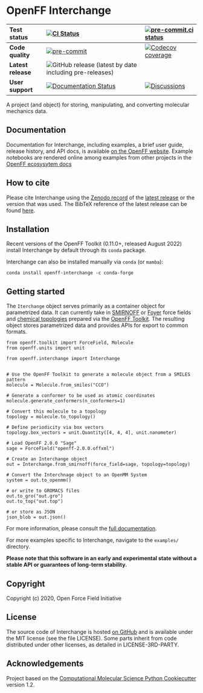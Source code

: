 # OpenFF Interchange

| **Test status** | [![CI Status](https://github.com/openforcefield/openff-interchange/workflows/ci/badge.svg)](https://github.com/openforcefield/openff-interchange/actions?query=branch%3Amain+workflow%3Aci) | [![pre-commit.ci status](https://results.pre-commit.ci/badge/github/openforcefield/openff-interchange/main.svg)](https://results.pre-commit.ci/latest/github/openforcefield/openff-interchange/main) |
|:-|:-|:-|
| **Code quality** | [![pre-commit](https://img.shields.io/badge/pre--commit-enabled-brightgreen?logo=pre-commit&logoColor=white)](https://github.com/pre-commit/pre-commit) | [![Codecov coverage](https://img.shields.io/codecov/c/github/openforcefield/openff-interchange.svg?logo=Codecov&logoColor=white)](https://codecov.io/gh/openforcefield/openff-interchange) |
| **Latest release** | ![GitHub release (latest by date including pre-releases)](https://img.shields.io/github/v/release/openforcefield/openff-interchange?include_prereleases) | |
| **User support** | [![Documentation Status](https://readthedocs.org/projects/openff-interchange/badge/?version=latest)](https://openff-interchange.readthedocs.io/en/latest/?badge=latest) | [![Discussions](https://img.shields.io/badge/Discussions-GitHub-blue?logo=github)](https://github.com/openforcefield/discussions/discussions) |

A project (and object) for storing, manipulating, and converting molecular mechanics data.

## Documentation

Documentation for Interchange, including examples, a brief user guide, release history, and API docs, is available [on the OpenFF website](https://docs.openforcefield.org/projects/interchange/en/stable). Example notebooks are rendered online among examples from other projects in the [OpenFF ecosysytem docs](https://docs.openforcefield.org/en/latest/examples.html)

## How to cite

Please cite Interchange using the [Zenodo record](https://doi.org/10.5281/zenodo.10068101) of the [latest release](https://zenodo.org/doi/10.5281/zenodo.8147764) or the version that was used. The BibTeX reference of the latest release can be found [here](https://zenodo.org/record/8147764/export/hx).

## Installation

Recent versions of the OpenFF Toolkit (0.11.0+, released August 2022) install Interchange by default through its `conda` package.

Interchange can also be installed manually via `conda` (or `mamba`):

```shell
conda install openff-interchange -c conda-forge
```

## Getting started

The `Iterchange` object serves primarily as a container object for parametrized data. It can currently take in [SMIRNOFF](https://openforcefield.github.io/standards/standards/smirnoff/) or [Foyer](https://foyer.mosdef.org/en/stable/) force fields
and [chemical topologies](https://docs.openforcefield.org/projects/toolkit/en/stable/topology.html) prepared via the [OpenFF Toolkit](https://open-forcefield-toolkit.readthedocs.io/). The resulting object stores parametrized data and provides APIs for export to common formats.

```python3
from openff.toolkit import ForceField, Molecule
from openff.units import unit

from openff.interchange import Interchange


# Use the OpenFF Toolkit to generate a molecule object from a SMILES pattern
molecule = Molecule.from_smiles("CCO")

# Generate a conformer to be used as atomic coordinates
molecule.generate_conformers(n_conformers=1)

# Convert this molecule to a topology
topology = molecule.to_topology()

# Define periodicity via box vectors
topology.box_vectors = unit.Quantity([4, 4, 4], unit.nanometer)

# Load OpenFF 2.0.0 "Sage"
sage = ForceField("openff-2.0.0.offxml")

# Create an Interchange object
out = Interchange.from_smirnoff(force_field=sage, topology=topology)

# Convert the Interchnage object to an OpenMM System
system = out.to_openmm()

# or write to GROMACS files
out.to_gro("out.gro")
out.to_top("out.top")

# or store as JSON
json_blob = out.json()
```

For more information, please consult the [full documentation](https://openff-interchange.readthedocs.io/).

For more examples specific to Interchange, navigate to the `examples/` directory.

**Please note that this software in an early and experimental state without a stable API or guarantees of long-term stability.**

## Copyright

Copyright (c) 2020, Open Force Field Initiative

## License

The source code of Interchange is hosted [on GitHub](https://github.com/openforcefield/openff-interchange) and is available under the MIT license (see the file LICENSE). Some parts inherit from code distributed under other licenses, as detailed in LICENSE-3RD-PARTY.

## Acknowledgements

Project based on the [Computational Molecular Science Python Cookiecutter](https://github.com/molssi/cookiecutter-cms) version 1.2.
